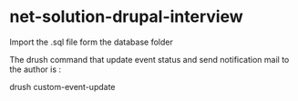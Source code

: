 # net-solution-drupal-interview

Import the .sql file form the database folder

The drush command that update event status and send notification mail to the author is : 

drush custom-event-update 
